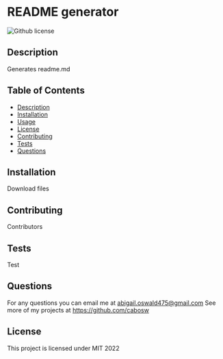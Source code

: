 
  # README generator
  ![Github license](http://img.shields.io/badge/license-MIT-blue.svg)

  ## Description
  Generates readme.md
  
  ## Table of Contents
  * [Description](#description)
  * [Installation](#installation)
  * [Usage](#usage)
  * [License](#license)
  * [Contributing](#contributing)
  * [Tests](#tests)
  * [Questions](#questions) 

  ## Installation
  Download files

  ## Contributing
  Contributors
  
  ## Tests
  Test

  ## Questions
  For any questions you can email me at abigail.oswald475@gmail.com
  See more of my projects at https://github.com/cabosw

  ## License 
  This project is licensed under MIT 2022
